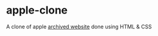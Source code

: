 # apple-clone
A clone of apple [archived website](https://web.archive.org/web/20140301004610/http://www.apple.com/) done using HTML &amp; CSS
